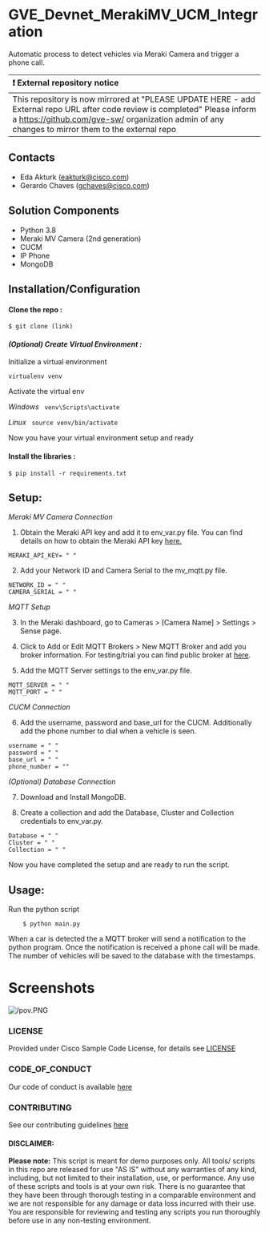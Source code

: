 # GVE_Devnet_MerakiMV_UCM_Integration

Automatic process to detect vehicles via Meraki Camera and trigger a phone call.


| :exclamation:  External repository notice   |
|:---------------------------|
| This repository is now mirrored at "PLEASE UPDATE HERE - add External repo URL after code review is completed"  Please inform a https://github.com/gve-sw/ organization admin of any changes to mirror them to the external repo |

## Contacts
* Eda Akturk (eakturk@cisco.com)
* Gerardo Chaves (gchaves@cisco.com)

## Solution Components
*  Python 3.8
*  Meraki MV Camera (2nd generation)
*  CUCM
*  IP Phone
*  MongoDB


## Installation/Configuration

#### Clone the repo :
```$ git clone (link)```

#### *(Optional) Create Virtual Environment :*
Initialize a virtual environment 

```virtualenv venv```

Activate the virtual env

*Windows*   ``` venv\Scripts\activate```

*Linux* ``` source venv/bin/activate```

Now you have your virtual environment setup and ready

#### Install the libraries :

```$ pip install -r requirements.txt```


## Setup: 

*Meraki MV Camera Connection*
1. Obtain the Meraki API key and add it to env_var.py file. You can find details on how to obtain the Meraki API key [here.](https://developer.cisco.com/meraki/api-v1/#authorization)
```
MERAKI_API_KEY= " "
```
2. Add your Network ID and Camera Serial to the mv_mqtt.py file. 
```
NETWORK_ID = " "
CAMERA_SERIAL = " "
```
*MQTT Setup*

3. In the Meraki dashboard, go to Cameras > [Camera Name] > Settings > Sense page.

4. Click to Add or Edit MQTT Brokers > New MQTT Broker and add you broker information. For testing/trial you can find public broker at [here](https://github.com/mqtt/mqtt.github.io/wiki/public_brokers).

5. Add the MQTT Server settings to the env_var.py file.
```
MQTT_SERVER = " "
MQTT_PORT = " "
```

*CUCM Connection*

6.  Add the username, password and base_url for the CUCM. Additionally add the phone number to dial when a vehicle is seen. 
```
username = " "
password = " "
base_url = " "
phone_number = ""
```

*(Optional) Database Connection*

7. Download and Install MongoDB. 

8. Create a collection and add the Database, Cluster and Collection credentials to env_var.py.  
```
Database = " "
Cluster = " "
Collection = " "
```
Now you have completed the setup and are ready to run the script. 

## Usage: 
Run the python script
```
    $ python main.py
```
When a car is detected the a MQTT broker will send a notification to the python program. Once the notification is received a phone call will be made. The number of vehicles will be saved to the database with the timestamps. 


# Screenshots

![/pov.PNG](/pov.PNG)

### LICENSE

Provided under Cisco Sample Code License, for details see [LICENSE](LICENSE.md)

### CODE_OF_CONDUCT

Our code of conduct is available [here](CODE_OF_CONDUCT.md)

### CONTRIBUTING

See our contributing guidelines [here](CONTRIBUTING.md)

#### DISCLAIMER:
<b>Please note:</b> This script is meant for demo purposes only. All tools/ scripts in this repo are released for use "AS IS" without any warranties of any kind, including, but not limited to their installation, use, or performance. Any use of these scripts and tools is at your own risk. There is no guarantee that they have been through thorough testing in a comparable environment and we are not responsible for any damage or data loss incurred with their use.
You are responsible for reviewing and testing any scripts you run thoroughly before use in any non-testing environment.
